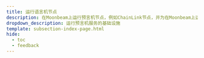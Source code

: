 ```yaml
---
title: 运行语言机节点
description: 在Moonbeam上运行预言机节点，例如ChainLink节点，并为在Moonbeam上运行的智能合约提供链下数据。
dropdown_description: 运行预言机服务的基础设施
template: subsection-index-page.html
hide:
  - toc
  - feedback
---
```


